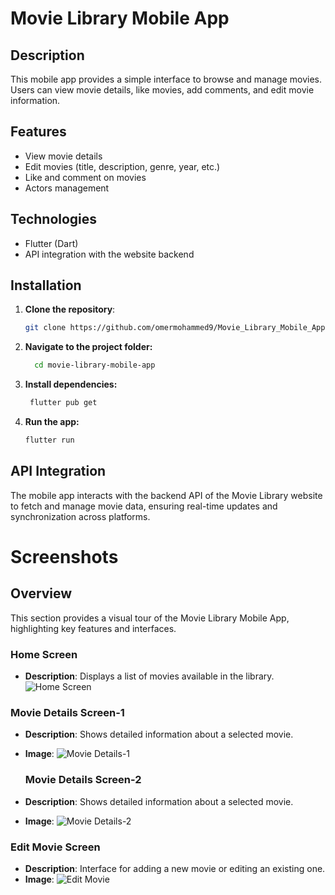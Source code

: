 # Movie Library Mobile App

## Description
This mobile app provides a simple interface to browse and manage movies. Users can view movie details, like movies, add comments, and edit movie information.

## Features
- View movie details
- Edit movies (title, description, genre, year, etc.)
- Like and comment on movies
- Actors management

## Technologies
- Flutter (Dart)
- API integration with the website backend

## Installation
1. **Clone the repository**:
   ```bash
   git clone https://github.com/omermohammed9/Movie_Library_Mobile_App.git

2. **Navigate to the project folder:**
   ```bash
     cd movie-library-mobile-app

3. **Install dependencies:**
   ```bash
    flutter pub get

4. **Run the app:**
   ```bash
   flutter run

## API Integration
The mobile app interacts with the backend API of the Movie Library website to fetch and manage movie data, ensuring real-time updates and synchronization across platforms.


# Screenshots

## Overview
This section provides a visual tour of the Movie Library Mobile App, highlighting key features and interfaces.

### Home Screen
- **Description**: Displays a list of movies available in the library.
  ![Home Screen](assets/homepage.png "Home Screen")

### Movie Details Screen-1
- **Description**: Shows detailed information about a selected movie.
- **Image**:
  ![Movie Details-1](assets/moviedetails1.png "Movie Details")

  ### Movie Details Screen-2
- **Description**: Shows detailed information about a selected movie.
- **Image**:
  ![Movie Details-2](assets/moviedetails2.png "Movie Details")

### Edit Movie Screen
- **Description**: Interface for adding a new movie or editing an existing one.
- **Image**:
  ![Edit Movie](assets/edit.png "Edit Movie")







